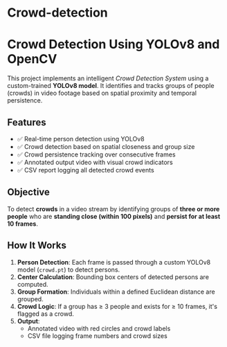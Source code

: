 # Crowd-detection

#  Crowd Detection Using YOLOv8 and OpenCV

This project implements an intelligent *Crowd Detection System* using a custom-trained **YOLOv8 model**. It identifies and tracks groups of people (crowds) in video footage based on spatial proximity and temporal persistence.


##  Features

- ✅ Real-time person detection using YOLOv8
- ✅ Crowd detection based on spatial closeness and group size
- ✅ Crowd persistence tracking over consecutive frames
- ✅ Annotated output video with visual crowd indicators
- ✅ CSV report logging all detected crowd events


##  Objective

To detect **crowds** in a video stream by identifying groups of **three or more people** who are **standing close (within 100 pixels)** and **persist for at least 10 frames**.


##  How It Works

1. **Person Detection**: Each frame is passed through a custom YOLOv8 model (`crowd.pt`) to detect persons.
2. **Center Calculation**: Bounding box centers of detected persons are computed.
3. **Group Formation**: Individuals within a defined Euclidean distance are grouped.
4. **Crowd Logic**: If a group has ≥ 3 people and exists for ≥ 10 frames, it's flagged as a crowd.
5. **Output**:
   - Annotated video with red circles and crowd labels
   - CSV file logging frame numbers and crowd sizes





